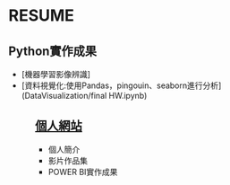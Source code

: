 # RESUME
  ## Python實作成果<br>
<ul>
  <li>[機器學習影像辨識]</li>
  <li>[資料視覺化:使用Pandas，pingouin、seaborn進行分析] (DataVisualization/final HW.ipynb)</li>
<ul>
    
## [個人網站](https://xuan6544239.github.io/My-web/)<br> 
<ul>
  <li>個人簡介</li>
  <li>影片作品集</li>
  <li>POWER BI實作成果</li>
<ul>

